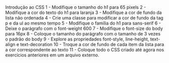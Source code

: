 Introdução ao CSS
1 - Modifique o tamanho do h1 para 65 pixels
2 - Modifique a cor do texto do h1 para laranja
3 - Modifique a cor de fundo da lista não ordenada
4 - Crie uma classe para modificar a cor de fundo da tag p e da ul ao mesmo tempo
5 - Modifique o família do h1 para sans-serif
6 - Deixe o parágrafo com o font-weight 600
7 - Modifique o font-size do body para 16px
8 - Coloque o tamanho do parágrafo com o tamanho de 3 vezes o padrão do body
9 - Explore as propriedades font-style, line-height, text-align e text-decoration
10 - Troque a cor de fundo de cada item da lista para a cor correspondente ao texto
11 - Coloque todo o CSS criado até agora nos exercícios anteriores em um arquivo externo.
